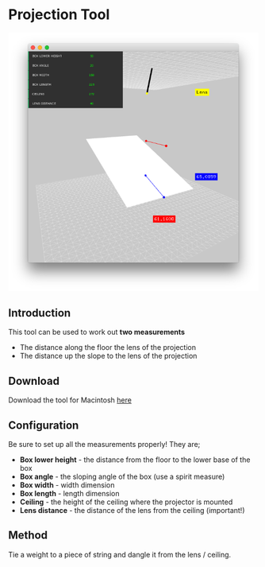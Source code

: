 # Projection Tool

![screenshot](https://github.com/autr/projection-tool/blob/master/screenshot.png)

## Introduction

This tool can be used to work out **two measurements**

* The distance along the floor the lens of the projection
* The distance up the slope to the lens of the projection

## Download

Download the tool for Macintosh [here](https://github.com/autr/projection-tool/releases/download/1.0.0/projection-tool.app.zip)

## Configuration

Be sure to set up all the measurements properly! They are;

* **Box lower height** - the distance from the floor to the lower base of the box
* **Box angle** - the sloping angle of the box (use a spirit measure)
* **Box width** - width dimension
* **Box length** - length dimension
* **Ceiling** - the height of the ceiling where the projector is mounted
* **Lens distance** - the distance of the lens from the ceiling (important!)

## Method

Tie a weight to a piece of string and dangle it from the lens / ceiling.
